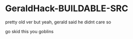 # GeraldHack-BUILDABLE-SRC
pretty old ver but yeah, gerald said he didnt care so

go skid this you goblins
